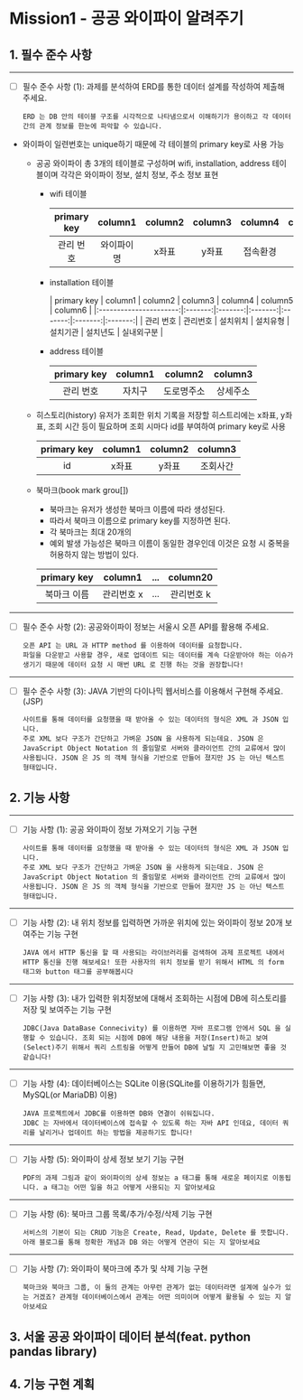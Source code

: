# Mission1 - 공공 와이파이 알려주기

## 1. 필수 준수 사항

---  

- [ ] 필수 준수 사항 (1): 과제를 분석하여 ERD를 통한 데이터 설계를 작성하여 제출해 주세요.  
  
  ```text
  ERD 는 DB 안의 테이블 구조를 시각적으로 나타냄으로서 이해하기가 용이하고 각 데이터간의 관계 정보를 한눈에 파악할 수 있습니다.   
  ```
  
- 와이파이 일련번호는 unique하기 때문에 각 테이블의 primary key로 사용 가능
  - 공공 와이파이
    총 3개의 테이블로 구성하며 wifi, installation, address 테이블이며 각각은 와이파이 정보, 설치 정보, 주소 정보 표현
    - wifi 테이블
  
      |      primary key       | column1 | column2 | column3 | column4 | column5 | column6 | column7 | 
      |:----------------------:|:-------:|:-------:|:-------:|:-------:|:-------:|:-------:|:-------:|
      |         관리 번호          |  와이파이명  |   x좌표   |   y좌표   |  접속환경   |  망 종류   |  작업일자   | 서비스 구분  |

    - installation 테이블

      |      primary key       | column1 | column2 | column3 | column4 | column5 | column6 | 
          |:----------------------:|:-------:|:-------:|:-------:|:-------:|:-------:|:-------:|
      |         관리 번호          |  관리번호   |  설치위치   |  설치유형   |  설치기관   |  설치년도   |  실내외구분  |
    - address 테이블

      |      primary key       | column1 | column2 | column3 | 
      |:----------------------:|:-------:|:-------:|:-------:|
      |         관리 번호          |   자치구   |  도로명주소  |  상세주소   |
    
  - 히스토리(history)
    유저가 조회한 위치 기록을 저장할 히스트리에는 x좌표, y좌표, 조회 시간 등이 필요하며 조회 시마다 id를 부여하여 primary key로 사용
    
    |  primary key  | column1 | column2 |  column3 |
    | :-------------: | :-------: | :-------: | :----------: |
    |      id       |   x좌표   |  y좌표    | 조회사간   |
  
  - 북마크(book mark grou[])
    - 북마크는 유저가 생성한 북마크 이름에 따라 생성된다.
    - 따라서 북마크 이름으로 primary key를 지정하면 된다.
    - 각 북마크는 최대 20개의 
    - 예외 발생 가능성은 북마크 이름이 동일한 경우인데 이것은 요청 시 중복을 허용하지 않는 방법이 있다.
    
    | primary key  |   column1   |  ...  |  column20  |
    |:------------:|:-----------:|:-----:|:----------:|
    |    북마크 이름    |   관리번호 x    |  ...  |   관리번호 k   |
    
---  

- [ ] 필수 준수 사항 (2): 공공와이파이 정보는 서울시 오픈 API를 활용해 주세요.  
  
  ```text
  오픈 API 는 URL 과 HTTP method 를 이용하여 데이터를 요청합니다.  
  파일을 다운받고 사용할 경우, 새로 업데이트 되는 데이터를 계속 다운받아야 하는 이슈가 생기기 때문에 데이터 요청 시 매번 URL 로 진행 하는 것을 권장합니다!  
  ```
---  

- [ ] 필수 준수 사항 (3): JAVA 기반의 다이나믹 웹서비스를 이용해서 구현해 주세요.(JSP)  
  
  ```text
  사이트를 통해 데이터를 요청했을 때 받아올 수 있는 데이터의 형식은 XML 과 JSON 입니다.   
  주로 XML 보다 구조가 간단하고 가벼운 JSON 을 사용하게 되는데요. JSON 은 JavaScript Object Notation 의 줄임말로 서버와 클라이언트 간의 교류에서 많이 사용됩니다. JSON 은 JS 의 객체 형식을 기반으로 만들어 졌지만 JS 는 아닌 텍스트 형태입니다.  
  ```

## 2. 기능 사항

---  

- [ ] 기능 사항 (1): 공공 와이파이 정보 가져오기 기능 구현  
  
  ```text
  사이트를 통해 데이터를 요청했을 때 받아올 수 있는 데이터의 형식은 XML 과 JSON 입니다.  
  주로 XML 보다 구조가 간단하고 가벼운 JSON 을 사용하게 되는데요. JSON 은 JavaScript Object Notation 의 줄임말로 서버와 클라이언트 간의 교류에서 많이 사용됩니다. JSON 은 JS 의 객체 형식을 기반으로 만들어 졌지만 JS 는 아닌 텍스트 형태입니다.  
  ```

---  

- [ ] 기능 사항 (2): 내 위치 정보를 입력하면 가까운 위치에 있는 와이파이 정보 20개 보여주는 기능 구현  
  
  ```text해당
  JAVA 에서 HTTP 통신을 할 때 사용되는 라이브러리를 검색하여 과제 프로젝트 내에서 HTTP 통신을 진행 해보세요! 또한 사용자의 위치 정보를 받기 위해서 HTML 의 form 태그와 button 태그를 공부해봅시다  
  ```

---  

- [ ] 기능 사항 (3): 내가 입력한 위치정보에 대해서 조회하는 시점에 DB에 히스토리를 저장 및 보여주는 기능 구현  
  
  ```text
  JDBC(Java DataBase Connecivity) 를 이용하면 자바 프로그램 안에서 SQL 을 실행할 수 있습니다. 조회 되는 시점에 DB에 해당 내용을 저장(Insert)하고 보여(Select)주기 위해서 쿼리 스트링을 어떻게 만들어 DB에 날릴 지 고민해보면 좋을 것 같습니다!  
  ```

---  

- [ ] 기능 사항 (4): 데이터베이스는 SQLite 이용(SQLite를 이용하기가 힘들면, MySQL(or MariaDB) 이용)  
  
  ```text
  JAVA 프로젝트에서 JDBC를 이용하면 DB와 연결이 쉬워집니다.  
  JDBC 는 자바에서 데이터베이스에 접속할 수 있도록 하는 자바 API 인데요, 데이터 쿼리를 날리거나 업데이트 하는 방법을 제공하기도 합니다!  
  ```

---  

- [ ] 기능 사항 (5): 와이파이 상세 정보 보기 기능 구현  
  
  ```text
  PDF의 과제 그림과 같이 와이파이의 상세 정보는 a 태그를 통해 새로운 페이지로 이동됩니다. a 태그는 어떤 일을 하고 어떻게 사용되는 지 알아보세요  
  ```

---  

- [ ] 기능 사항 (6): 북마크 그룹 목록/추가/수정/삭제 기능 구현  
  
  ```text
  서비스의 기본이 되는 CRUD 기능은 Create, Read, Update, Delete 를 뜻합니다. 아래 블로그를 통해 정확한 개념과 DB 와는 어떻게 연관이 되는 지 알아보세요  
  ```

---  

- [ ] 기능 사항 (7): 와이파이 북마크에 추가 및 삭제 기능 구현  
  
  ```text
  북마크와 북마크 그룹, 이 둘의 관계는 아무런 관계가 없는 데이터라면 설계에 실수가 있는 거겠죠? 관계형 데이터베이스에서 관계는 어떤 의미이며 어떻게 활용될 수 있는 지 알아보세요  
  ```

## 3. 서울 공공 와이파이 데이터 분석(feat. python pandas library)



## 4. 기능 구현 계획
